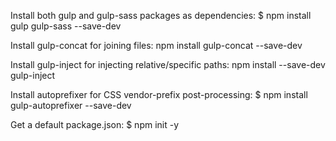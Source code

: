

Install both gulp and gulp-sass packages as dependencies:
$ npm install gulp gulp-sass --save-dev

Install gulp-concat for joining files:
npm install gulp-concat --save-dev

Install gulp-inject for injecting relative/specific paths:
npm install --save-dev gulp-inject

Install autoprefixer for CSS vendor-prefix post-processing:
$ npm install gulp-autoprefixer --save-dev

Get a default package.json:
$ npm init -y
